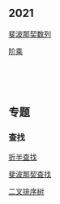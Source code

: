 

## 2021

[斐波那契数列](./202103/FibonacciSequence.js)

[阶乘](./202103/Factorial.js)

<br>
<br>
<br>


## 专题

### 查找

[折半查找](./202103/searchHalf.js)


[斐波那契查找](./202103/searchFibonacci.js)

[二叉排序树](./202103/searchBST.js)
